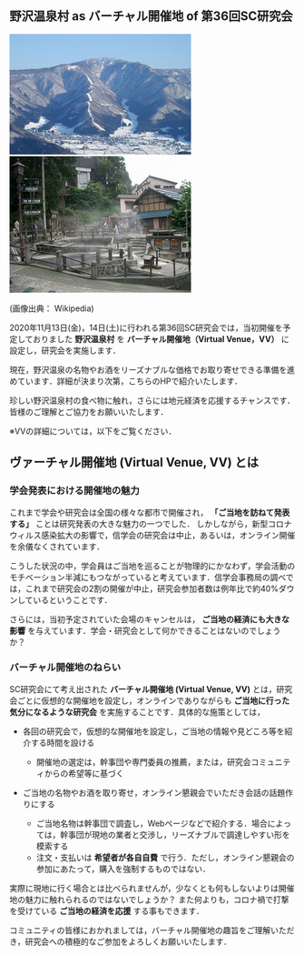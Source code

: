 ## 野沢温泉村 as バーチャル開催地 of 第36回SC研究会

<img src="assets/vv/Nozawa_Onsen_01.jpg">
<img src="assets/vv/Nozawaonsen_okama.jpg">

(画像出典： Wikipedia)

2020年11月13日(金)，14日(土)に行われる第36回SC研究会では，当初開催を予定しておりました __野沢温泉村__ を __バーチャル開催地（Virtual Venue，VV）__ に設定し，研究会を実施します．

現在，野沢温泉の名物やお酒をリーズナブルな価格でお取り寄せできる準備を進めています．詳細が決まり次第，こちらのHPで紹介いたします．

珍しい野沢温泉村の食べ物に触れ，さらには地元経済を応援するチャンスです．皆様のご理解とご協力をお願いいたします．

※VVの詳細については，以下をご覧ください．

## ヴァーチャル開催地 (Virtual Venue, VV) とは

### 学会発表における開催地の魅力

これまで学会や研究会は全国の様々な都市で開催され， __「ご当地を訪ねて発表する」__ ことは研究発表の大きな魅力の一つでした．
しかしながら，新型コロナウィルス感染拡大の影響で，信学会の研究会は中止，あるいは，オンライン開催を余儀なくされています．

こうした状況の中，学会員はご当地を巡ることが物理的にかなわず，学会活動のモチベーション半減にもつながっていると考えています．信学会事務局の調べでは，これまで研究会の2割の開催が中止，研究会参加者数は例年比で約40%ダウンしているということです．

さらには，当初予定されていた会場のキャンセルは， __ご当地の経済にも大きな影響__ を与えています．学会・研究会として何かできることはないのでしょうか？

### バーチャル開催地のねらい

SC研究会にて考え出された __バーチャル開催地 (Virtual Venue, VV)__ とは，研究会ごとに仮想的な開催地を設定し，オンラインでありながらも __ご当地に行った気分になるような研究会__ を実施することです．具体的な施策としては，

- 各回の研究会で，仮想的な開催地を設定し，ご当地の情報や見どころ等を紹介する時間を設ける
    - 開催地の選定は，幹事団や専門委員の推薦，または，研究会コミュニティからの希望等に基づく
    
- ご当地の名物やお酒を取り寄せ，オンライン懇親会でいただき会話の話題作りにする
    - ご当地名物は幹事団で調査し，Webページなどで紹介する．場合によっては，幹事団が現地の業者と交渉し，リーズナブルで調達しやすい形を模索する
    - 注文・支払いは __希望者が各自自費__ で行う．ただし，オンライン懇親会の参加にあたって，購入を強制するものではない．

実際に現地に行く場合とは比べられませんが，少なくとも何もしないよりは開催地の魅力に触れられるのではないでしょうか？
また何よりも，コロナ禍で打撃を受けている __ご当地の経済を応援__ する事もできます．

コミュニティの皆様におかれましては，バーチャル開催地の趣旨をご理解いただき，研究会への積極的なご参加をよろしくお願いいたします．




